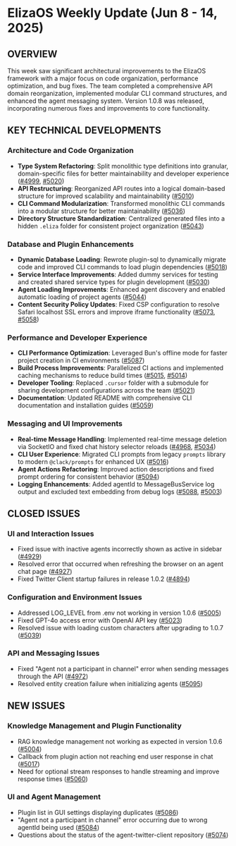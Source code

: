 # ElizaOS Weekly Update (Jun 8 - 14, 2025)

## OVERVIEW
This week saw significant architectural improvements to the ElizaOS framework with a major focus on code organization, performance optimization, and bug fixes. The team completed a comprehensive API domain reorganization, implemented modular CLI command structures, and enhanced the agent messaging system. Version 1.0.8 was released, incorporating numerous fixes and improvements to core functionality.

## KEY TECHNICAL DEVELOPMENTS

### Architecture and Code Organization
- **Type System Refactoring**: Split monolithic type definitions into granular, domain-specific files for better maintainability and developer experience ([#4999](https://github.com/elizaos/eliza/pull/4999), [#5020](https://github.com/elizaos/eliza/pull/5020))
- **API Restructuring**: Reorganized API routes into a logical domain-based structure for improved scalability and maintainability ([#5010](https://github.com/elizaos/eliza/pull/5010))
- **CLI Command Modularization**: Transformed monolithic CLI commands into a modular structure for better maintainability ([#5036](https://github.com/elizaos/eliza/pull/5036))
- **Directory Structure Standardization**: Centralized generated files into a hidden `.eliza` folder for consistent project organization ([#5043](https://github.com/elizaos/eliza/pull/5043))

### Database and Plugin Enhancements
- **Dynamic Database Loading**: Rewrote plugin-sql to dynamically migrate code and improved CLI commands to load plugin dependencies ([#5018](https://github.com/elizaos/eliza/pull/5018))
- **Service Interface Improvements**: Added dummy services for testing and created shared service types for plugin development ([#5030](https://github.com/elizaos/eliza/pull/5030))
- **Agent Loading Improvements**: Enhanced agent discovery and enabled automatic loading of project agents ([#5044](https://github.com/elizaos/eliza/pull/5044))
- **Content Security Policy Updates**: Fixed CSP configuration to resolve Safari localhost SSL errors and improve iframe functionality ([#5073](https://github.com/elizaos/eliza/pull/5073), [#5058](https://github.com/elizaos/eliza/pull/5058))

### Performance and Developer Experience
- **CLI Performance Optimization**: Leveraged Bun's offline mode for faster project creation in CI environments ([#5087](https://github.com/elizaos/eliza/pull/5087))
- **Build Process Improvements**: Parallelized CI actions and implemented caching mechanisms to reduce build times ([#5015](https://github.com/elizaos/eliza/pull/5015), [#5014](https://github.com/elizaos/eliza/pull/5014))
- **Developer Tooling**: Replaced `.cursor` folder with a submodule for sharing development configurations across the team ([#5021](https://github.com/elizaos/eliza/pull/5021))
- **Documentation**: Updated README with comprehensive CLI documentation and installation guides ([#5059](https://github.com/elizaos/eliza/pull/5059))

### Messaging and UI Improvements
- **Real-time Message Handling**: Implemented real-time message deletion via SocketIO and fixed chat history selector reloads ([#4968](https://github.com/elizaos/eliza/pull/4968), [#5034](https://github.com/elizaos/eliza/pull/5034))
- **CLI User Experience**: Migrated CLI prompts from legacy `prompts` library to modern `@clack/prompts` for enhanced UX ([#5016](https://github.com/elizaos/eliza/pull/5016))
- **Agent Actions Refactoring**: Improved action descriptions and fixed prompt ordering for consistent behavior ([#5094](https://github.com/elizaos/eliza/pull/5094))
- **Logging Enhancements**: Added agentId to MessageBusService log output and excluded text embedding from debug logs ([#5088](https://github.com/elizaos/eliza/pull/5088), [#5003](https://github.com/elizaos/eliza/pull/5003))

## CLOSED ISSUES

### UI and Interaction Issues
- Fixed issue with inactive agents incorrectly shown as active in sidebar ([#4929](https://github.com/elizaos/eliza/issues/4929))
- Resolved error that occurred when refreshing the browser on an agent chat page ([#4927](https://github.com/elizaos/eliza/issues/4927))
- Fixed Twitter Client startup failures in release 1.0.2 ([#4894](https://github.com/elizaos/eliza/issues/4894))

### Configuration and Environment Issues
- Addressed LOG_LEVEL from .env not working in version 1.0.6 ([#5005](https://github.com/elizaos/eliza/issues/5005))
- Fixed GPT-4o access error with OpenAI API key ([#5023](https://github.com/elizaos/eliza/issues/5023))
- Resolved issue with loading custom characters after upgrading to 1.0.7 ([#5039](https://github.com/elizaos/eliza/issues/5039))

### API and Messaging Issues
- Fixed "Agent not a participant in channel" error when sending messages through the API ([#4972](https://github.com/elizaos/eliza/issues/4972))
- Resolved entity creation failure when initializing agents ([#5095](https://github.com/elizaos/eliza/issues/5095))

## NEW ISSUES

### Knowledge Management and Plugin Functionality
- RAG knowledge management not working as expected in version 1.0.6 ([#5004](https://github.com/elizaos/eliza/issues/5004))
- Callback from plugin action not reaching end user response in chat ([#5017](https://github.com/elizaos/eliza/issues/5017))
- Need for optional stream responses to handle streaming and improve response times ([#5060](https://github.com/elizaos/eliza/issues/5060))

### UI and Agent Management
- Plugin list in GUI settings displaying duplicates ([#5086](https://github.com/elizaos/eliza/issues/5086))
- "Agent not a participant in channel" error occurring due to wrong agentId being used ([#5084](https://github.com/elizaos/eliza/issues/5084))
- Questions about the status of the agent-twitter-client repository ([#5074](https://github.com/elizaos/eliza/issues/5074))